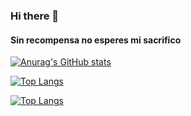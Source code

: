 ### Hi there 👋

#### Sin recompensa no esperes mi sacrifico

[![Anurag's GitHub stats](https://github-readme-stats.vercel.app/api?username=TOKIO64)](https://github.com/anuraghazra/github-readme-stats)

[![Top Langs](https://github-readme-stats.vercel.app/api/top-langs/?username=TOKIO64&layout=compact)](https://github.com/anuraghazra/github-readme-stats)

[![Top Langs](https://github-readme-stats.vercel.app/api/top-langs/?username=TOKIO64&langs_count=8)](https://github.com/anuraghazra/github-readme-stats)

<!--
**TOKIO64/TOKIO64** is a ✨ _special_ ✨ repository because its `README.md` (this file) appears on your GitHub profile.

Here are some ideas to get you started:

- 🔭 I’m currently working on ...
- 🌱 I’m currently learning ...
- 👯 I’m looking to collaborate on ...
- 🤔 I’m looking for help with ...
- 💬 Ask me about ...
- 📫 How to reach me: ...
- 😄 Pronouns: ...
- ⚡ Fun fact: ...
-->
